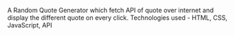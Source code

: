A Random Quote Generator which fetch API of quote over internet and display the different quote on every click.
Technologies used - HTML, CSS, JavaScript, API

